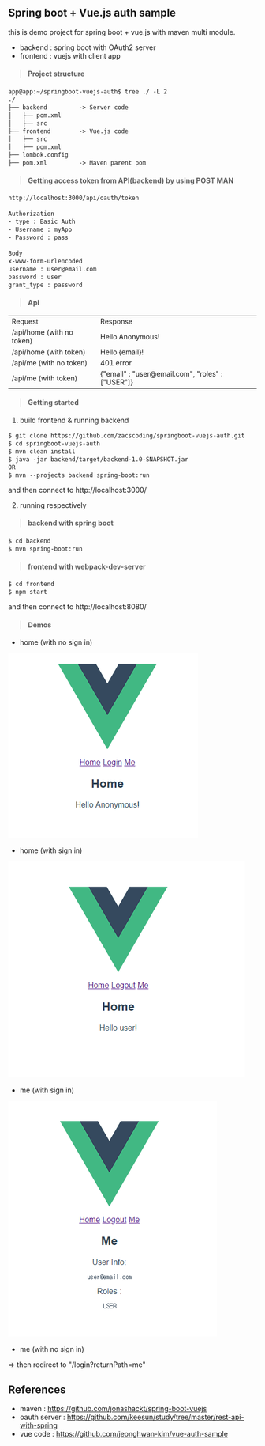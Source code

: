 ## Spring boot + Vue.js auth sample  

this is demo project for spring boot + vue.js with maven multi module.

- backend : spring boot with OAuth2 server
- frontend : vuejs with client app  

> #### Project structure  

```
app@app:~/springboot-vuejs-auth$ tree ./ -L 2
./
├── backend         -> Server code
│   ├── pom.xml
│   ├── src
├── frontend        -> Vue.js code
│   ├── src
│   ├── pom.xml     
├── lombok.config
├── pom.xml         -> Maven parent pom
```


> #### Getting access token from API(backend) by using POST MAN  

```aidl
http://localhost:3000/api/oauth/token

Authorization
- type : Basic Auth
- Username : myApp
- Password : pass

Body
x-www-form-urlencoded
username : user@email.com
password : user
grant_type : password
```  

> #### Api

<table>
  <tr>
    <td>Request</td>
    <td>Response</td>
  </tr>
  <tr>
    <td>/api/home (with no token)</td>
    <td>Hello Anonymous!</td>
  </tr>
  <tr>
    <td>/api/home (with token)</td>
    <td>Hello {email}!</td>
  </tr>    
  <tr>
    <td>/api/me (with no token)</td>
    <td>401 error</td>
  </tr>
  <tr>
    <td>/api/me (with token)</td>
    <td>
      {"email" : "user@email.com", "roles" : ["USER"]}    
    </td>
  </tr>       
</table>

> #### Getting started  

1. build frontend & running backend

```aidl
$ git clone https://github.com/zacscoding/springboot-vuejs-auth.git
$ cd springboot-vuejs-auth
$ mvn clean install
$ java -jar backend/target/backend-1.0-SNAPSHOT.jar
OR
$ mvn --projects backend spring-boot:run
```  

and then connect to http://localhost:3000/

2. running respectively  

> #### backend with spring boot  

```
$ cd backend
$ mvn spring-boot:run
```

> #### frontend with webpack-dev-server  

```aidl
$ cd frontend
$ npm start
```  

and then connect to http://localhost:8080/


> #### Demos  

- home (with no sign in)  

![home_with_no_sign_in](./assets/home_with_no_sign_in.png)  

- home (with sign in)  

![home_with_sign_in](./assets/home_with_sign_in.png)  

- me (with sign in)

![me with sign in](./assets/me_with_sign_in.png)  

- me (with no sign in)  

=> then redirect to "/login?returnPath=me"


## References  

- maven : https://github.com/jonashackt/spring-boot-vuejs
- oauth server : https://github.com/keesun/study/tree/master/rest-api-with-spring
- vue code : https://github.com/jeonghwan-kim/vue-auth-sample
